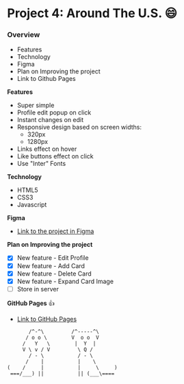 # Project 4: Around The U.S. :smile:

### Overview

* Features
* Technology
* Figma
* Plan on Improving the project
* Link to Github Pages

**Features**

* Super simple
* Profile edit popup on click
* Instant changes on edit
* Responsive design based on screen widths:
  - 320px
  - 1280px
* Links effect on hover
* Like buttons effect on click
* Use "Inter" Fonts

**Technology**

* HTML5
* CSS3
* Javascript

**Figma**

* [Link to the project in Figma](https://www.figma.com/file/SurN1jaeEQIhuZEDMhmWWf/Sprint-4-Around-The-U.S.-desktop-mobile?node-id=0%3A1)

**Plan on Improving the project**

- [x] New feature - Edit Profile
- [x] New feature - Add Card
- [x] New feature - Delete Card
- [x] New feature - Expand Card Image
- [ ] Store in server

**GitHub Pages** :+1:

* [Link to GitHub Pages](https://tongkorn.github.io/web_project_4/index.html)

```
       /^-^\         /^-----^\
      / o o \        V  o o  V
     /   Y   \        |  Y  |
     V \ v / V         \ Q /
       / - \           / - \
      /    |           |    \
(    /     |           |     \     )
 ===/___) ||           || (___\====
```
